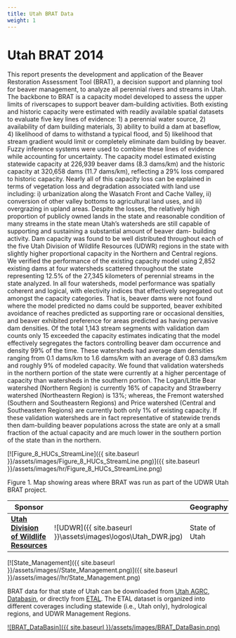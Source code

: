 ```yaml
---
title: Utah BRAT Data
weight: 1
---
```


# Utah BRAT 2014

This report presents the development and application of the Beaver Restoration Assessment Tool (BRAT), a decision support and planning tool for beaver management, to analyze all perennial rivers and streams in Utah. The backbone to BRAT is a capacity model developed to assess the upper limits of riverscapes to support beaver dam-building activities. Both existing and historic capacity were estimated with readily available spatial datasets to evaluate five key lines of evidence: 1) a perennial water source, 2) availability of dam building materials, 3) ability to build a dam at baseflow, 4) likelihood of dams to withstand a typical flood, and 5) likelihood that stream gradient would limit or completely eliminate dam building by beaver. Fuzzy inference systems were used to combine these lines of evidence while accounting for uncertainty. 
The capacity model estimated existing statewide capacity at 226,939 beaver dams (8.3 dams/km) and the historic capacity at 320,658 dams (11.7 dams/km), reflecting a 29% loss compared to historic capacity. Nearly all of this capacity loss can be explained in terms of vegetation loss and degradation associated with land use including: i) urbanization along the Wasatch Front and Cache Valley, ii) conversion of other valley bottoms to agricultural land uses, and iii) overgrazing in upland areas. Despite the losses, the relatively high proportion of publicly owned lands in the state and reasonable condition of many streams in the state mean Utah’s watersheds are still capable of supporting and sustaining a substantial amount of beaver dam- building activity. Dam capacity was found to be well distributed throughout each of the five Utah Division of Wildlife Resources (UDWR) regions in the state with slightly higher proportional capacity in the Northern and Central regions. 
We verified the performance of the existing capacity model using 2,852 existing dams at four watersheds scattered throughout the state representing 12.5% of the 27,345 kilometers of perennial streams in the state analyzed. In all four watersheds, model performance was spatially coherent and logical, with electivity indices that effectively segregated out amongst the capacity categories. That is, beaver dams were not found where the model predicted no dams could be supported, beaver exhibited avoidance of reaches predicted as supporting rare or occasional densities, and beaver exhibited preference for areas predicted as having pervasive dam densities. Of the total 1,143 stream segments with validation dam counts only 15 exceeded the capacity estimates indicating that the model effectively segregates the factors controlling beaver dam occurrence and density 99% of the time. These watersheds had average dam densities ranging from 0.1 dams/km to 1.6 dams/km with an average of 0.83 dams/km and roughly 9% of modeled capacity. We found that validation watersheds in the northern portion of the state were currently at a higher percentage of capacity than watersheds in the southern portion. The Logan/Little Bear watershed (Northern Region) is currently 16% of capacity and Strawberry watershed (Northeastern Region) is 13%; whereas, the Fremont watershed (Southern and Southeastern Regions) and Price watershed (Central and Southeastern Regions) are currently both only 1% of existing capacity. If these validation watersheds are in fact representative of statewide trends then dam-building beaver populations across the state are only at a small fraction of the actual capacity and are much lower in the southern portion of the state than in the northern. 

[![Figure_8_HUCs_StreamLine]({{ site.baseurl }}/assets/images/Figure_8_HUCs_StreamLine.png)]({{ site.baseurl }}/assets/images/hr/Figure_8_HUCs_StreamLine.png)

Figure 1.  Map showing areas where BRAT was run as part of the UDWR Utah BRAT project.

| Sponsor   | | Geography   | Year(s)   | Status      |
| ---------------------------------------- | - | -------------------- | -------------- | ------------- |
| **[Utah Division of Wildlife Resources](https://wildlife.utah.gov)** |![UDWR]({{ site.baseurl }}\assets\images\logos\Utah_DWR.jpg) | State of Utah                            |  2014-2015   | [Complete]({{ site.baseurl }}\BRATData\USA\UDWR_Utah\)     |

[![State_Management]({{ site.baseurl }}/assets/images//State_Management.png)]({{ site.baseurl }}/assets/images//hr/State_Management.png)

BRAT data for that state of Utah can be downloaded from [Utah AGRC](http://gis.utah.gov/data/bioscience-overview/), [Databasin](http://databasin.org/datasets/1420ffb7e9674753a5fb626e2b830c1f), or directly from [ETAL](https://usu.box.com/v/UtahBRATData).  The ETAL dataset is organized into different coverages including statewide (i.e., Utah only), hydrological regions, and UDWR Management Regions. 


[![BRAT_DataBasin]({{ site.baseurl }}/assets/images/BRAT_DataBasin.png)](https://databasin.org/datasets/1420ffb7e9674753a5fb626e2b830c1f)

